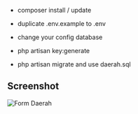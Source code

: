 
- composer install / update
- duplicate .env.example to .env
- change your config database
- php artisan key:generate

- php artisan migrate and use daerah.sql

## Screenshot
![Form Daerah](https://github.com/mahmudinm/laravel_example_ajax_form_daerah/raw/master/SCREENSHOT/example.gif)
